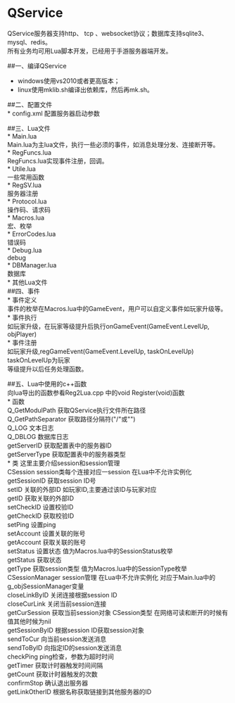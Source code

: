 QService
========

QService服务器支持http、 tcp 、websocket协议；数据库支持sqlite3、mysql、redis。  
所有业务均可用Lua脚本开发，已经用于手游服务器端开发。

##一、编译QService  
* windows使用vs2010或者更高版本；  
* linux使用mklib.sh编译出依赖库，然后再mk.sh。  

##二、配置文件  
    * config.xml 配置服务器启动参数  

##三、Lua文件  
    * Main.lua  
        Main.lua为主lua文件，执行一些必须的事件，如消息处理分发、连接断开等。  
    * RegFuncs.lua  
        RegFuncs.lua实现事件注册，回调。  
    * Utile.lua   
        一些常用函数  
    * RegSV.lua  
       服务器注册  
    * Protocol.lua  
        操作码、请求码   
    * Macros.lua  
        宏、枚举  
    * ErrorCodes.lua  
        错误码  
    * Debug.lua  
        debug   
    * DBManager.lua  
        数据库  
    * 其他Lua文件  
##四、事件  
    * 事件定义  
        事件的枚举在Macros.lua中的GameEvent，用户可以自定义事件如玩家升级等。  
    * 事件执行  
        如玩家升级，在玩家等级提升后执行onGameEvent(GameEvent.LevelUp, objPlayer)  
    * 事件注册  
        如玩家升级,regGameEvent(GameEvent.LevelUp, taskOnLevelUp) taskOnLevelUp为玩家  
    等级提升以后任务处理函数。  
  
##五、Lua中使用的c++函数  
    向lua导出的函数参看Reg2Lua.cpp 中的void Register(void)函数  
    * 函数  
        Q_GetModulPath 获取QService执行文件所在路径  
        Q_GetPathSeparator 获取路径分隔符("/"或"\")  
        Q_LOG 文本日志  
        Q_DBLOG 数据库日志  
        getServerID 获取配置表中的服务器ID  
        getServerType 获取配置表中的服务器类型  
    * 类 这里主要介绍session和session管理  
        CSession session类每个连接对应一session 在Lua中不允许实例化  
            getSessionID 获取session ID号  
            setID  关联的外部ID 如玩家ID,主要通过该ID与玩家对应  
            getID  获取关联的外部ID  
            setCheckID 设置校验ID  
            getCheckID 获取校验ID  
            setPing  设置ping  
            setAccount 设置关联的账号   
            getAccount 获取关联的账号  
            setStatus 设置状态 值为Macros.lua中的SessionStatus枚举  
            getStatus 获取状态    
            getType 获取session类型 值为Macros.lua中的SessionType枚举   
        CSessionManager session管理 在Lua中不允许实例化 对应于Main.lua中的g_objSessionManager变量  
            closeLinkByID 关闭连接根据session ID   
            closeCurLink 关闭当前session连接   
            getCurSession 获取当前session对象 CSession类型  在网络可读和断开的时候有值其他时候为nil  
            getSessionByID 根据session ID获取session对象  
            sendToCur 向当前session发送消息  
            sendToByID 向指定ID的session发送消息   
            checkPing ping检查，参数为超时时间   
            getTimer 获取计时器触发时间间隔   
            getCount 获取计时器触发的次数    
            confirmStop 确认退出服务器   
            getLinkOtherID 根据名称获取链接到其他服务器的ID             
           
```水平有限，如发现bug或有什么意见、建议请联系我，大家一起完善这个框架。email:200309129@163.com。
```
